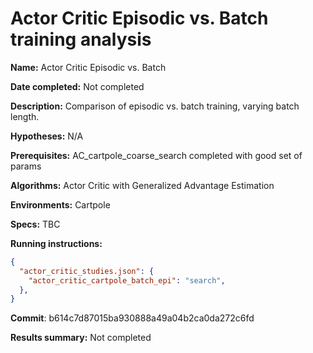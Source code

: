 # Actor Critic Episodic vs. Batch training analysis

**Name:** Actor Critic Episodic vs. Batch

**Date completed:** Not completed

**Description:** Comparison of episodic vs. batch training, varying batch length.

**Hypotheses:** N/A

**Prerequisites:** AC_cartpole_coarse_search completed with good set of params

**Algorithms:** Actor Critic with Generalized Advantage Estimation

**Environments:** Cartpole

**Specs:** TBC

**Running instructions:**

```json
{
  "actor_critic_studies.json": {
    "actor_critic_cartpole_batch_epi": "search",
  },
}
```

**Commit**: b614c7d87015ba930888a49a04b2ca0da272c6fd

**Results summary:** Not completed
